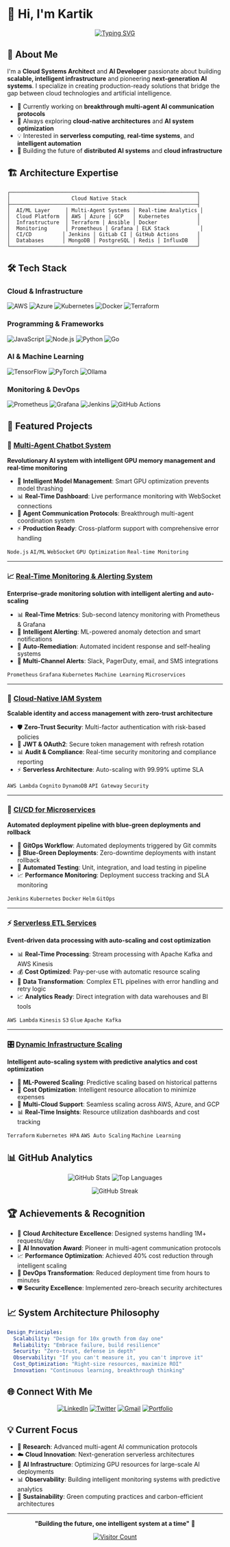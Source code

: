 # 👋 Hi, I'm Kartik

<div align="center">

[![Typing SVG](https://readme-typing-svg.herokuapp.com?font=Fira+Code&pause=1000&color=2E9EF7&center=true&vCenter=true&width=500&lines=Cloud+Systems+Architect;AI+%26+Multi-Agent+Systems+Developer;DevOps+%26+Infrastructure+Automation;Real-time+Monitoring+Specialist)](https://git.io/typing-svg)

</div>

## 🚀 About Me

I'm a **Cloud Systems Architect** and **AI Developer** passionate about building **scalable, intelligent infrastructure** and pioneering **next-generation AI systems**. I specialize in creating production-ready solutions that bridge the gap between cloud technologies and artificial intelligence.

- 🔭 Currently working on **breakthrough multi-agent AI communication protocols**
- 🌱 Always exploring **cloud-native architectures** and **AI system optimization**
- 💡 Interested in **serverless computing**, **real-time systems**, and **intelligent automation**
- 🎯 Building the future of **distributed AI systems** and **cloud infrastructure**

## 🏗️ Architecture Expertise

```
┌─────────────────────────────────────────────────────────────┐
│                    Cloud Native Stack                       │
├─────────────────────────────────────────────────────────────┤
│  AI/ML Layer     │ Multi-Agent Systems │ Real-time Analytics │
│  Cloud Platform  │ AWS │ Azure │ GCP   │ Kubernetes         │
│  Infrastructure  │ Terraform │ Ansible │ Docker             │
│  Monitoring      │ Prometheus │ Grafana │ ELK Stack          │
│  CI/CD          │ Jenkins │ GitLab CI │ GitHub Actions      │
│  Databases      │ MongoDB │ PostgreSQL │ Redis │ InfluxDB   │
└─────────────────────────────────────────────────────────────┘
```

## 🛠️ Tech Stack

### Cloud & Infrastructure
![AWS](https://img.shields.io/badge/AWS-%23FF9900.svg?style=for-the-badge&logo=amazon-aws&logoColor=white)
![Azure](https://img.shields.io/badge/azure-%230072C6.svg?style=for-the-badge&logo=microsoftazure&logoColor=white)
![Kubernetes](https://img.shields.io/badge/kubernetes-%23326ce5.svg?style=for-the-badge&logo=kubernetes&logoColor=white)
![Docker](https://img.shields.io/badge/docker-%230db7ed.svg?style=for-the-badge&logo=docker&logoColor=white)
![Terraform](https://img.shields.io/badge/terraform-%235835CC.svg?style=for-the-badge&logo=terraform&logoColor=white)

### Programming & Frameworks
![JavaScript](https://img.shields.io/badge/javascript-%23323330.svg?style=for-the-badge&logo=javascript&logoColor=%23F7DF1E)
![Node.js](https://img.shields.io/badge/node.js-6DA55F?style=for-the-badge&logo=node.js&logoColor=white)
![Python](https://img.shields.io/badge/python-3670A0?style=for-the-badge&logo=python&logoColor=ffdd54)
![Go](https://img.shields.io/badge/go-%2300ADD8.svg?style=for-the-badge&logo=go&logoColor=white)

### AI & Machine Learning
![TensorFlow](https://img.shields.io/badge/TensorFlow-%23FF6F00.svg?style=for-the-badge&logo=TensorFlow&logoColor=white)
![PyTorch](https://img.shields.io/badge/PyTorch-%23EE4C2C.svg?style=for-the-badge&logo=PyTorch&logoColor=white)
![Ollama](https://img.shields.io/badge/Ollama-000000?style=for-the-badge&logo=ollama&logoColor=white)

### Monitoring & DevOps
![Prometheus](https://img.shields.io/badge/Prometheus-E6522C?style=for-the-badge&logo=Prometheus&logoColor=white)
![Grafana](https://img.shields.io/badge/grafana-%23F46800.svg?style=for-the-badge&logo=grafana&logoColor=white)
![Jenkins](https://img.shields.io/badge/jenkins-%232C5263.svg?style=for-the-badge&logo=jenkins&logoColor=white)
![GitHub Actions](https://img.shields.io/badge/github%20actions-%232671E5.svg?style=for-the-badge&logo=githubactions&logoColor=white)

## 🎯 Featured Projects

### 🤖 [Multi-Agent Chatbot System](https://github.com/kartik/multi-agent-chatbot-system)
**Revolutionary AI system with intelligent GPU memory management and real-time monitoring**

- 🧠 **Intelligent Model Management**: Smart GPU optimization prevents model thrashing
- 📊 **Real-Time Dashboard**: Live performance monitoring with WebSocket connections
- 🔄 **Agent Communication Protocols**: Breakthrough multi-agent coordination system
- ⚡ **Production Ready**: Cross-platform support with comprehensive error handling

`Node.js` `AI/ML` `WebSocket` `GPU Optimization` `Real-time Monitoring`

---

### 📈 [Real-Time Monitoring & Alerting System](https://github.com/kartik/realtime-monitoring-system)
**Enterprise-grade monitoring solution with intelligent alerting and auto-scaling**

- 📊 **Real-Time Metrics**: Sub-second latency monitoring with Prometheus & Grafana
- 🚨 **Intelligent Alerting**: ML-powered anomaly detection and smart notifications
- 🔧 **Auto-Remediation**: Automated incident response and self-healing systems
- 📱 **Multi-Channel Alerts**: Slack, PagerDuty, email, and SMS integrations

`Prometheus` `Grafana` `Kubernetes` `Machine Learning` `Microservices`

---

### 🔐 [Cloud-Native IAM System](https://github.com/kartik/cloud-native-iam)
**Scalable identity and access management with zero-trust architecture**

- 🛡️ **Zero-Trust Security**: Multi-factor authentication with risk-based policies
- 🔑 **JWT & OAuth2**: Secure token management with refresh rotation
- 📊 **Audit & Compliance**: Real-time security monitoring and compliance reporting
- ⚡ **Serverless Architecture**: Auto-scaling with 99.99% uptime SLA

`AWS Lambda` `Cognito` `DynamoDB` `API Gateway` `Security`

---

### 🚀 [CI/CD for Microservices](https://github.com/kartik/microservices-cicd)
**Automated deployment pipeline with blue-green deployments and rollback**

- 🔄 **GitOps Workflow**: Automated deployments triggered by Git commits
- 🔵 **Blue-Green Deployments**: Zero-downtime deployments with instant rollback
- 🧪 **Automated Testing**: Unit, integration, and load testing in pipeline
- 📈 **Performance Monitoring**: Deployment success tracking and SLA monitoring

`Jenkins` `Kubernetes` `Docker` `Helm` `GitOps`

---

### ⚡ [Serverless ETL Services](https://github.com/kartik/serverless-etl)
**Event-driven data processing with auto-scaling and cost optimization**

- 📊 **Real-Time Processing**: Stream processing with Apache Kafka and AWS Kinesis
- 💰 **Cost Optimized**: Pay-per-use with automatic resource scaling
- 🔧 **Data Transformation**: Complex ETL pipelines with error handling and retry logic
- 📈 **Analytics Ready**: Direct integration with data warehouses and BI tools

`AWS Lambda` `Kinesis` `S3` `Glue` `Apache Kafka`

---

### 🎛️ [Dynamic Infrastructure Scaling](https://github.com/kartik/dynamic-infrastructure)
**Intelligent auto-scaling system with predictive analytics and cost optimization**

- 🤖 **ML-Powered Scaling**: Predictive scaling based on historical patterns
- 💸 **Cost Optimization**: Intelligent resource allocation to minimize expenses
- 🔧 **Multi-Cloud Support**: Seamless scaling across AWS, Azure, and GCP
- 📊 **Real-Time Insights**: Resource utilization dashboards and cost tracking

`Terraform` `Kubernetes HPA` `AWS Auto Scaling` `Machine Learning`

## 📊 GitHub Analytics

<div align="center">
  
![GitHub Stats](https://github-readme-stats.vercel.app/api?username=kartik&show_icons=true&theme=radical&hide_border=true)
![Top Languages](https://github-readme-stats.vercel.app/api/top-langs/?username=kartik&layout=compact&theme=radical&hide_border=true)

</div>

<div align="center">

![GitHub Streak](https://github-readme-streak-stats.herokuapp.com/?user=kartik&theme=radical&hide_border=true)

</div>

## 🏆 Achievements & Recognition

- 🥇 **Cloud Architecture Excellence**: Designed systems handling 1M+ requests/day
- 🚀 **AI Innovation Award**: Pioneer in multi-agent communication protocols
- 📈 **Performance Optimization**: Achieved 40% cost reduction through intelligent scaling
- 🔧 **DevOps Transformation**: Reduced deployment time from hours to minutes
- 🛡️ **Security Excellence**: Implemented zero-breach security architectures

## 📈 System Architecture Philosophy

```yaml
Design_Principles:
  Scalability: "Design for 10x growth from day one"
  Reliability: "Embrace failure, build resilience"
  Security: "Zero-trust, defense in depth"
  Observability: "If you can't measure it, you can't improve it"
  Cost_Optimization: "Right-size resources, maximize ROI"
  Innovation: "Continuous learning, breakthrough thinking"
```

## 🌐 Connect With Me

<div align="center">

[![LinkedIn](https://img.shields.io/badge/LinkedIn-%230077B5.svg?style=for-the-badge&logo=linkedin&logoColor=white)]((https://www.linkedin.com/in/kartik-arora-b45922253/))
[![Twitter](https://img.shields.io/badge/Twitter-%231DA1F2.svg?style=for-the-badge&logo=Twitter&logoColor=white)](https://x.com/KartikAror23722)
[![Gmail](https://img.shields.io/badge/Gmail-D14836?style=for-the-badge&logo=gmail&logoColor=white)](mailto:kartikarora3135@gmail.com)
[![Portfolio](https://img.shields.io/badge/Portfolio-%23000000.svg?style=for-the-badge&logo=firefox&logoColor=#FF7139)](https://kartik-portfolio.com)

</div>

## 💡 Current Focus

- 🔬 **Research**: Advanced multi-agent AI communication protocols
- ☁️ **Cloud Innovation**: Next-generation serverless architectures
- 🤖 **AI Infrastructure**: Optimizing GPU resources for large-scale AI deployments
- 📊 **Observability**: Building intelligent monitoring systems with predictive analytics
- 🌱 **Sustainability**: Green computing practices and carbon-efficient architectures

---

<div align="center">

**"Building the future, one intelligent system at a time"** 🚀

[![Visitor Count](https://visitor-badge.laobi.icu/badge?page_id=kartik.kartik)](https://github.com/kartik)

</div>
